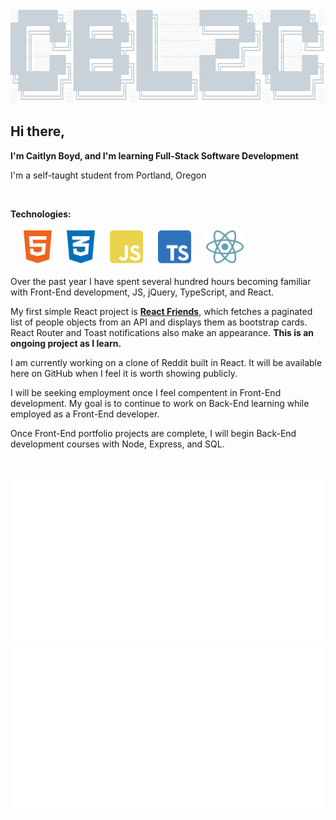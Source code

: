 <br>


<img height="150px" src="CBL2C.png">

<br>

## Hi there,

**I'm Caitlyn Boyd, and I'm learning Full-Stack Software Development**

I'm a self-taught student from Portland, Oregon

<br>

**Technologies:**

⠀⠀<img height="60" src="html5-brands.svg">⠀⠀ <img height="60" src="css3-alt-brands.svg">⠀⠀ <img height="60" src="js-square-brands.svg">⠀⠀ <img height="60" src="ts-svg.svg">⠀⠀ <img height="60" src="react-brands.svg">

Over the past year I have spent several hundred hours becoming familiar with Front-End development, JS, jQuery, TypeScript, and React.

My first simple React project is **[React Friends](https://github.com/CBL2C/Portfolio_React_Friends)**, which fetches a paginated list of people objects from an API and displays them as bootstrap cards.  React Router and Toast notifications also make an appearance.  **This is an ongoing project as I learn.**

I am currently working on a clone of Reddit built in React. It will be available here on GitHub when I feel it is worth showing publicly. 

I will be seeking employment once I feel compentent in Front-End development. My goal is to continue to work on Back-End learning while employed as a Front-End developer. 

Once Front-End portfolio projects are complete, I will begin Back-End development courses with Node, Express, and SQL.

<br>

<a href="https://github.com/CBL2C/CBL2C">

![](https://github.com/CBL2C/github-stats/blob/master/generated/overview.svg)
![](https://github.com/CBL2C/github-stats/blob/master/generated/languages.svg)

</a>

<!-- <a href="https://github.com/CBL2C/CBL2C">
  <img align="center" src="https://github-readme-stats.vercel.app/api/top-langs/?username=CBL2C&&tex&title_color=DEB841&text_color=DEB841&icon_color=639FAB&bg_color=24282d&border_color=DEB841&langs_count=5&hide=python&layout=compact" />
</a> -->
<!-- <a href="https://github.com/CBL2C/CBL2C">
  <img align="center" src="https://github-readme-stats.vercel.app/api?username=CBL2C&hide=prs,contribs&show_icons=true&line_height=27&count_private=true&title_color=DEB841&text_color=DEB841&border_color=DEB841&icon_color=639FAB&bg_color=24282d" />
</a> -->

